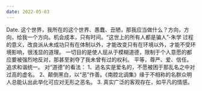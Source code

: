 ```yaml
---
date: 2022-05-03
---
```


Date.
这个世界，我所在的这个世界、愚蠢、丑陋，那我应当做什么？方向，方向，给我一个方向。机会成本，只有时间。“这世上的所有人都是骗人”-朱学
过程的意义，改良派从未成功只有在体制以外，才能改变只有在环境以外，才能不受环境影响，很浅显的道理。
一切目的是使人屈从于模糊道德，限制于个人意愿的都应要被强烈地反对，那甚至剥夺了我未曾有过的权利。
平等，尊严、爱、信任。追求和谐统一。
对“道德”的看法：
1、逃名实是爱名的，不愿被困于那乱名之中对过高的虚名。
2、颠倒黑白，以“恶”作善。《南腔北调集》缘于不相称的名群众明人总能认出此举化可应对无形之恶名。 3. 真实广泛的客观存在，如平凡的情感。
